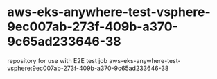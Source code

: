 # aws-eks-anywhere-test-vsphere-9ec007ab-273f-409b-a370-9c65ad233646-38
repository for use with E2E test job aws-eks-anywhere-test-vsphere:9ec007ab-273f-409b-a370-9c65ad233646-38

